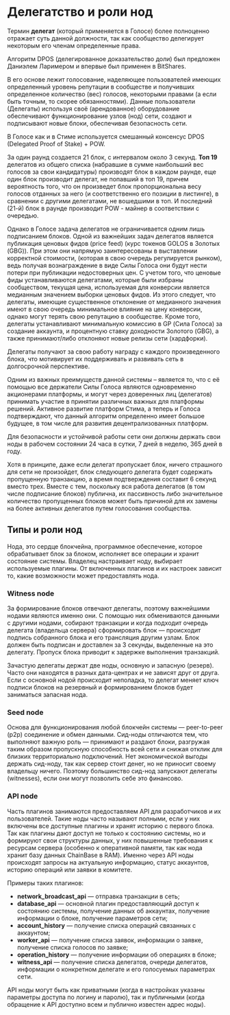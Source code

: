 # Делегатство и роли нод

Термин **делегат** \(который применяется в Голосе\) более полноценно отражает суть данной должности, так как сообщество делегирует некоторым его членам определенные права.

Алгоритм DPOS \(делегированное доказательство доли\) был предложен Даниэлем Ларимером и впервые был применен в BitShares.

В его основе лежит голосование, наделяющее пользователей имеющих определенный уровень репутации в сообществе и получивших определенное количество \(вес\) голосов, некоторыми правами \(а если быть точным, то скорее обязанностями\). Данные пользователи \(Делегаты\) используя своё \(арендованное\) оборудование обеспечивают функционирование узлов \(нод\) сети, создают и подписывают новые блоки, обеспечивая безопасность сети.

В Голосе как и в Стиме используется смешанный консенсус DPOS \(Delegated Proof of Stake\) + POW.

За один раунд создается 21 блок, с интервалом около 3 секунд. **Топ 19** делегатов из общего списка \(набравшие в сумме наибольший вес голосов за свои кандидатуры\) производят блок в каждом раунде, еще один блок производит делегат, не попавший в топ 19, причем вероятность того, что он произведет блок пропорциональна весу голосов отданных за него \(и соответственно его позиции в листинге\), в сравнении с другими делегатами, не вошедшими в топ. И последний \(21-й\) блок в раунде производит POW - майнер в соответствии с очередью.

Однако в Голосе задача делегатов не ограничивается одним лишь подписанием блоков. Одной из важнейших задач делегатов является публикация ценовых фидов \(price feed\) \(курс токенов GOLOS в Золотых \(GBG\)\). При этом они напрямую заинтересованы в выставлении корректной стоимости, \(которая в свою очередь регулируется рынком\), ведь получая вознаграждение в виде Силы Голоса они будут нести потери при публикации недостоверных цен. С учетом того, что ценовые фиды устанавливаются делегатами, которые были избраны сообществом, текущая цена, используемая для конверсии является медианным значением выборки ценовых фидов. Из этого следует, что делегаты, имеющие существенное отклонение от медианного значения имеют в свою очередь минимальное влияние на цену конверсии, однако могут терять свою репутацию в сообществе. Кроме того, делегаты устанавливают минимальную комиссию в GP \(Сила Голоса\) за создание аккаунта, и процентную ставку доходности Золотого \(GBG\), а также принимают/либо отклоняют новые релизы сети \(хардфорки\).

Делегаты получают за свою работу награду с каждого произведенного блока, что мотивирует их поддерживать и развивать сеть в долгосрочной перспективе. 

Одним из важных преимуществ данной системы – является то, что с её помощью все держатели Силы Голоса являются одновременно акционерами платформы, и могут через доверенных лиц \(делегатов\) принимать участие в принятии различных важных для платформы решений. Активное развитие платформ Стима, а теперь и Голоса подтверждают, что данный алгоритм определенно имеет большое будущее, в том числе для развития децентрализованных платформ.

Для безопасности и устойчивой работы сети они должны держать свои ноды в рабочем состоянии 24 часа в сутки, 7 дней в неделю, 365 дней в году.

Хотя в принципе, даже если делегат пропускает блок, ничего страшного для сети не произойдет, блок следующего делегата будет содержать пропущенную транзакцию, а время подтверждения составит 6 секунд вместо трех. Вместе с тем, поскольку вся работа делегатов \(в том числе подписание блоков\) публична, их пассивность либо значительное количество пропущенных блоков может быть причиной для их замены на более активных делегатов путем голосования сообщества. 

## Типы и роли нод

Нода, это сердце блокчейна, программное обеспечение, которое обрабатывает блок за блоком, исполняет все операции и хранит состояние системы. Владелец настраивает ноду, выбирает используемые плагины. От включенных плагинов и их настроек зависит то, какие возможности может предоставлять нода.

### Witness node

За формирование блоков отвечают делегаты, поэтому важнейшими нодами являются именно они. С помощью них обмениваются данными с другими нодами, собирают транзакции и когда подходит очередь делегата \(владельца сервера\) сформировать блок — происходит подпись собранного блока и его трансляция другим узлам. Блок должен быть подписан и доставлен за 3 секунды, выделенные на это делегату. Пропуск блока приводит к задержке выполнения транзакций.

Зачастую делегаты держат две ноды, основную и запасную \(резерв\). Часто они находятся в разных дата-центрах и не зависят друг от друга. Если с основной нодой происходит неполадка, то делегат меняет ключ подписи блоков на резервный и формированием блоков будет заниматься запасная нода.

### Seed node

Основа для функционирования любой блокчейн системы — peer-to-peer \(p2p\) соединение и обмен данными. Сид-ноды отличаются тем, что выполняют важную роль — принимают и раздают блоки, разгружая таким образом пропускную способность всей сети и снижая отклик для близких территориально подключений. Нет экономической выгоды держать сид-ноду, так как сервер стоит денег, но не приносит своему владельцу ничего. Поэтому большинство сид-нод запускают делегаты \(witnesses\), если они могут позволить себе это финансово.

### API node

Часть плагинов занимаются предоставляем API для разработчиков и их пользователей. Такие ноды часто называют полными, если у них включены все доступные плагины и хранят историю с первого блока. Так как плагины дают доступ не только к состоянию системы, но и формируют свои структуры данных, у них повышенные требования к ресурсам сервера \(особенно к оперативной памяти, так как нода хранит базу данных ChainBase в RAM\). Именно через API ноды происходят запросы на актуальную информацию, статус аккаунтов, историю операций или заявки в комитете.

Примеры таких плагинов:

* **network\_broadcast\_api** — отправка транзакции в сеть;
* **database\_api** — основной плагин предоставляющий доступ к состоянию системы, получение данных об аккаунтах, получение информации о блоке, получение параметров сети;
* **account\_history** — получение списка операций связанных с аккаунтом;
* **worker\_api** — получение списка заявок, информации о заявке, получение списка голосов по заявке;
* **operation\_history** — получение информации об операциях в блоке;
* **witness\_api** — получение списка делегатов, очереди делегатов, информации о конкретном делегате и его голосуемых параметрах сети.

API ноды могут быть как приватными \(когда в настройках указаны параметры доступа по логину и паролю\), так и публичными \(когда обращение к API доступно всем и публично известен адрес ноды\). 

